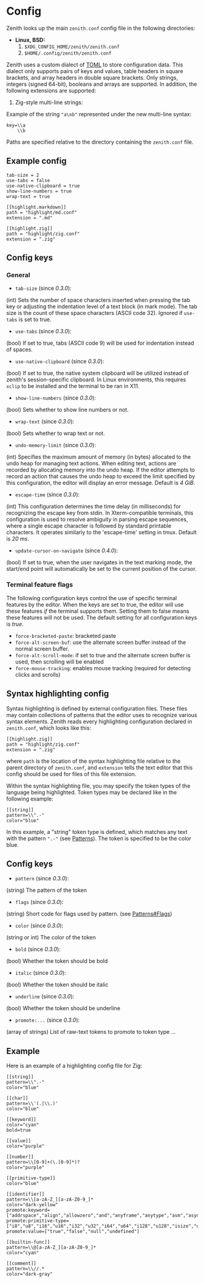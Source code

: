 # Config

Zenith looks up the main `zenith.conf` config file in the following directories:

  * **Linux, BSD:**
    1. `$XDG_CONFIG_HOME/zenith/zenith.conf`
    2. `$HOME/.config/zenith/zenith.conf`

Zenith uses a custom dialect of [TOML](https://toml.io/en/v1.0.0) to store configuration data. This dialect only supports pairs of keys and values, table headers in square brackets, and array headers in double square brackets. Only strings, integers (signed 64-bit), booleans and arrays are supported. In addition, the following extensions are supported:

  1. Zig-style multi-line strings:
  
  Example of the string `"a\nb"` represented under the new multi-line syntax:

```
key=\\a
    \\b
```

Paths are specified relative to the directory containing the `zenith.conf` file.

## Example config

```
tab-size = 2
use-tabs = false
use-native-clipboard = true
show-line-numbers = true
wrap-text = true

[[highlight.markdown]]
path = "highlight/md.conf"
extension = ".md"

[[highlight.zig]]
path = "highlight/zig.conf"
extension = ".zig"
```

## Config keys

### General

  * `tab-size` (since *0.3.0*):
  
  (int) Sets the number of space characters inserted when pressing the tab key or adjusting the indentation level of a text block (in mark mode). The tab size is the count of these space characters (ASCII code 32). Ignored if `use-tabs` is set to true.

  * `use-tabs` (since *0.3.0*):
  
  (bool) If set to true, tabs (ASCII code 9) will be used for indentation instead of spaces.
  
  * `use-native-clipboard` (since *0.3.0*):
  
  (bool) If set to true, the native system clipboard will be utilized instead of zenith's session-specific clipboard. In Linux environments, this requires `xclip` to be installed and the terminal to be ran in X11.

  * `show-line-numbers` (since *0.3.0*):
  
  (bool) Sets whether to show line numbers or not.
  
  * `wrap-text` (since *0.3.0*):
  
  (bool) Sets whether to wrap text or not.
  
  * `undo-memory-limit` (since *0.3.0*):
  
  (int) Specifies the maximum amount of memory (in bytes) allocated to the undo heap for managing text actions. When editing text, actions are recorded by allocating memory into the undo heap. If the editor attempts to record an action that causes the undo heap to exceed the limit specified by this configuration, the editor will display an error message. Default is *4 GiB*.

  * `escape-time` (since *0.3.0*):
  
  (int) This configuration determines the time delay (in milliseconds) for recognizing the escape key from stdin. In Xterm-compatible terminals, this configuration is used to resolve ambiguity in parsing escape sequences, where a single escape character is followed by standard printable characters. It operates similarly to the 'escape-time' setting in tmux. Default is *20 ms*.

  * `update-cursor-on-navigate` (since *0.4.0*):
  
  (bool) If set to true, when the user navigates in the text marking mode, the start/end point will automatically be set to the current position of the cursor.

### Terminal feature flags

The following configuration keys control the use of specific terminal features by the editor. When the keys are set to true, the editor will use these features *if* the terminal supports them. Setting them to false means these features will not be used. The default setting for all configuration keys is *true*.

  * `force-bracketed-paste`: bracketed paste
  * `force-alt-screen-buf`: use the alternate screen buffer instead of the normal screen buffer.
  * `force-alt-scroll-mode`: if set to true and the alternate screen buffer is used, then scrolling will be enabled
  * `force-mouse-tracking`: enables mouse tracking (required for detecting clicks and scrolls)

## Syntax highlighting config

Syntax highlighting is defined by external configuration files. These files may contain collections of patterns that the editor uses to recognize various syntax elements. Zenith reads every highlighting configuration declared in `zenith.conf`, which looks like this:

```
[[highlight.zig]]
path = "highlight/zig.conf"
extension = ".zig"
```

where `path` is the location of the syntax highlighting file relative to the parent directory of `zenith.conf`, and `extension` tells the text editor that this config should be used for files of this file extension.

Within the syntax highlighting file, you may specify the token types of the language being highlighted. Token types may be declared like in the following example:

```
[[string]]
pattern=\\".-"
color="blue"
```

In this example, a "string" token type is defined, which matches any text with the pattern `".-"` (see [Patterns](./patterns.md)). The token is specified to be the color blue.

## Config keys

  * `pattern` (since *0.3.0*):
  
  (string) The pattern of the token
  
  * `flags` (since *0.3.0*):
  
  (string) Short code for flags used by pattern. (see [Patterns#Flags](./patterns.md#flags))
    
  * `color` (since *0.3.0*):
  
  (string or int) The color of the token

  * `bold` (since *0.3.0*):
  
  (bool) Whether the token should be bold
  
  * `italic` (since *0.3.0*):
  
  (bool) Whether the token should be italic
  
  * `underline` (since *0.3.0*):
  
  (bool) Whether the token should be underline

  * `promote:...` (since *0.3.0*):
  
  (array of strings) List of raw-text tokens to promote to token type ...

## Example

Here is an example of a highlighting config file for Zig:

```
[[string]]
pattern=\\".-"
color="blue"

[[char]]
pattern=\\'(.|\\.)'
color="blue"

[[keyword]]
color="cyan"
bold=true

[[value]]
color="purple"

[[number]]
pattern=\\[0-9]+(\.[0-9]*)?
color="purple"

[[primitive-type]]
color="blue"

[[identifier]]
pattern=\\[a-zA-Z_][a-zA-Z0-9_]*
color="dark-yellow"
promote:keyword=["addrspace","align","allowzero","and","anyframe","anytype","asm","async","await","break","callconv","catch","comptime","const","continue","defer","else","enum","errdefer","error","export","extern","fn","for","if","inline","linksection","noalias","noinline","nosuspend","opaque","or","orelse","packed","pub","resume","return","struct","suspend","switch","test","threadlocal","try","union","unreachable","usingnamespace","var","volatile","while"]
promote:primitive-type=["i8","u8","i16","u16","i32","u32","i64","u64","i128","u128","isize","usize","c_char","c_short","c_ushort","c_int","c_uint","c_long","c_ulong","c_longlong","c_ulonglong","c_longdouble","f16","f32","f64","f80","f128","bool","anyopaque","void","noreturn","type","anyerror","comptime_int","comptime_float"]
promote:value=["true","false","null","undefined"]

[[builtin-func]]
pattern=\\@[a-zA-Z_][a-zA-Z0-9_]*
color="cyan"

[[comment]]
pattern=\\//.*
color="dark-gray"
```